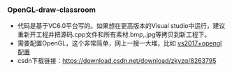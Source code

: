 ### OpenGL-draw-classroom

* 代码是基于VC6.0平台写的。如果想在更高版本的Visual studio中运行，建议重新开工程并把源码.cpp文件和所有素材.bmp,.jpg等拷贝到新工程下。
* 需要配置OpenGL，这个非常简单，网上一搜一大堆，比如 [vs2017+opengl配置](https://www.cnblogs.com/FireCuckoo/p/7826615.html)
* csdn下载链接：https://download.csdn.net/download/zkyzq/8263795
